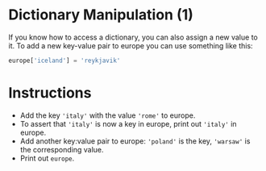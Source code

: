# Dictionary Manipulation (1)
If you know how to access a dictionary, you can also assign a new value to it. To add a new key-value pair to europe you can use something like this:

```python
europe['iceland'] = 'reykjavik'
```

# Instructions
- Add the key `'italy'` with the value `'rome'` to europe.
- To assert that `'italy'` is now a key in europe, print out `'italy'` in europe.
- Add another key:value pair to europe: `'poland'` is the key, `'warsaw'` is the corresponding value.
- Print out `europe`.

